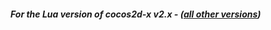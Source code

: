 <h4><em><b>For the Lua version of cocos2d-x v2.x</b> - (<a href="./../">all other versions</a>)</em></h4> 
